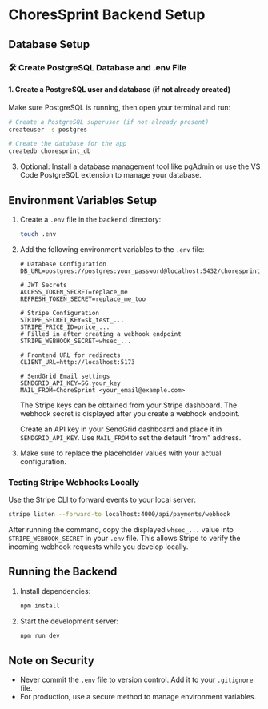 # ChoresSprint Backend Setup

## Database Setup

### 🛠 Create PostgreSQL Database and .env File

#### 1. Create a PostgreSQL user and database (if not already created)

Make sure PostgreSQL is running, then open your terminal and run:

```bash
# Create a PostgreSQL superuser (if not already present)
createuser -s postgres

# Create the database for the app
createdb choresprint_db
```

3. Optional: Install a database management tool like pgAdmin or use the VS Code PostgreSQL extension to manage your database.

## Environment Variables Setup

1. Create a `.env` file in the backend directory:

   ```bash
   touch .env
   ```

2. Add the following environment variables to the `.env` file:

   ```
   # Database Configuration
   DB_URL=postgres://postgres:your_password@localhost:5432/choresprint_db

   # JWT Secrets
   ACCESS_TOKEN_SECRET=replace_me
   REFRESH_TOKEN_SECRET=replace_me_too

   # Stripe Configuration
   STRIPE_SECRET_KEY=sk_test_...
   STRIPE_PRICE_ID=price_...
   # Filled in after creating a webhook endpoint
   STRIPE_WEBHOOK_SECRET=whsec_...

   # Frontend URL for redirects
   CLIENT_URL=http://localhost:5173

   # SendGrid Email settings
   SENDGRID_API_KEY=SG.your_key
   MAIL_FROM=ChoreSprint <your_email@example.com>
   ```

   The Stripe keys can be obtained from your Stripe dashboard. The webhook secret
   is displayed after you create a webhook endpoint.

   Create an API key in your SendGrid dashboard and place it in
   `SENDGRID_API_KEY`. Use `MAIL_FROM` to set the default "from" address.

3. Make sure to replace the placeholder values with your actual configuration.

### Testing Stripe Webhooks Locally

Use the Stripe CLI to forward events to your local server:

```bash
stripe listen --forward-to localhost:4000/api/payments/webhook
```

After running the command, copy the displayed `whsec_...` value into
`STRIPE_WEBHOOK_SECRET` in your `.env` file. This allows Stripe to verify
the incoming webhook requests while you develop locally.

## Running the Backend

1. Install dependencies:

   ```bash
   npm install
   ```

2. Start the development server:
   ```bash
   npm run dev
   ```

## Note on Security

- Never commit the `.env` file to version control. Add it to your `.gitignore` file.
- For production, use a secure method to manage environment variables.
